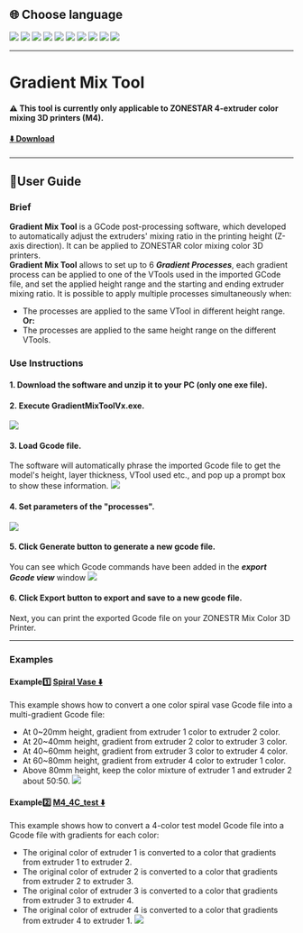 
## <a id="choose-language">:globe_with_meridians: Choose language </a>
<!-- [![](../../lanpic/EN.png)](./readme.md) -->
[![](../../lanpic/ES.png)](./readme-es.md)
[![](../../lanpic/PT.png)](./readme-pt.md)
[![](../../lanpic/FR.png)](./readme-fr.md)
[![](../../lanpic/DE.png)](./readme-de.md)
[![](../../lanpic/IT.png)](./readme-it.md)
[![](../../lanpic/RU.png)](./readme-ru.md)
[![](../../lanpic/JP.png)](./readme-jp.md)
[![](../../lanpic/KR.png)](./readme-kr.md)
[![](../../lanpic/SA.png)](./readme-ar.md)
[![](../../lanpic/CN.png)](./readme-cn.md)

----
# Gradient Mix Tool
#### :warning: This tool is currently only applicable to ZONESTAR 4-extruder color mixing 3D printers (M4).
#### [:arrow_down: Download](https://github.com/ZONESTAR3D/Slicing-Guide/releases/tag/gmt-v1.2) 

----
## :book:User Guide
### Brief
**Gradient Mix Tool** is a GCode post-processing software, which developed to automatically adjust the extruders' mixing ratio in the printing height (Z-axis direction). It can be applied to ZONESTAR color mixing color 3D printers.    
**Gradient Mix Tool** allows to set up to 6 ***Gradient Processes***, each gradient process can be applied to one of the VTools used in the imported GCode file,  and set the applied height range and the starting and ending extruder mixing ratio. It is possible to apply multiple processes simultaneously when:    
  - The processes are applied to the same VTool in different height range.  
  **Or:**   
  - The processes are applied to the same height range on the different VTools.
### Use Instructions
#### 1. Download the software and unzip it to your PC (only one exe file).
#### 2. Execute GradientMixToolVx.exe.
![](1.jpg)
#### 3. Load Gcode file.
The software will automatically phrase the imported Gcode file to get the model's height, layer thickness, VTool used etc., and pop up a prompt box to show these information.
![](2.jpg)
#### 4. Set parameters of the "processes".
![](3.jpg)
#### 5. Click Generate button to generate a new gcode file.
You can see which Gcode commands have been added in the ***export Gcode view*** window
![](4.jpg)
#### 6. Click Export button to export and save to a new gcode file.
Next, you can print the exported Gcode file on your ZONESTR Mix Color 3D Printer.

----
### Examples
#### Example:one: [Spiral Vase :arrow_down:](./SpiralVase.zip)
This example shows how to convert a one color spiral vase Gcode file into a multi-gradient Gcode file:
- At 0~20mm height, gradient from extruder 1 color to extruder 2 color. 
- At 20~40mm height, gradient from extruder 2 color to extruder 3 color. 
- At 40~60mm height, gradient from extruder 3 color to extruder 4 color. 
- At 60~80mm height, gradient from extruder 4 color to extruder 1 color. 
- Above 80mm height, keep the color mixture of extruder 1 and extruder 2 about 50:50.
![](./SpiralVase.jpg)
#### Example:two: [M4_4C_test :arrow_down:](./M4_4C_test.zip)
This example shows how to convert a 4-color test model Gcode file into a Gcode file with gradients for each color:
- The original color of extruder 1 is converted to a color that gradients from extruder 1 to extruder 2.
- The original color of extruder 2 is converted to a color that gradients from extruder 2 to extruder 3.
- The original color of extruder 3 is converted to a color that gradients from extruder 3 to extruder 4.
- The original color of extruder 4 is converted to a color that gradients from extruder 4 to extruder 1.
![](./M4-4C-Test.jpg)